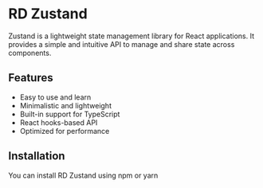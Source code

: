 # RD Zustand

Zustand is a lightweight state management library for React applications. It provides a simple and intuitive API to manage and share state across components.

## Features

- Easy to use and learn
- Minimalistic and lightweight
- Built-in support for TypeScript
- React hooks-based API
- Optimized for performance

## Installation

You can install RD Zustand using npm or yarn
